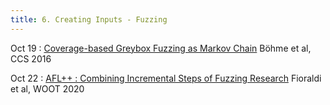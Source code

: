 ```yaml
---
title: 6. Creating Inputs - Fuzzing
---
```


Oct 19 
: [Coverage-based Greybox Fuzzing as Markov Chain](https://www.comp.nus.edu.sg/~abhik/pdf/CCS16.pdf) Böhme et al, CCS 2016

Oct 22 
: [AFL++ : Combining Incremental Steps of Fuzzing Research](https://www.usenix.org/system/files/woot20-paper-fioraldi.pdf) Fioraldi et al, WOOT 2020
